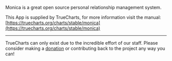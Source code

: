 Monica is a great open source personal relationship management system.

This App is supplied by TrueCharts, for more information visit the manual: [https://truecharts.org/charts/stable/monica](https://truecharts.org/charts/stable/monica)

---

TrueCharts can only exist due to the incredible effort of our staff.
Please consider making a [donation](https://truecharts.org/about/sponsor) or contributing back to the project any way you can!
